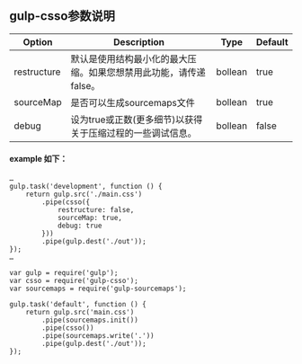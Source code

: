 ## gulp-csso参数说明
| Option                         | Description     | Type | Default |
|--------------------------------|-----------------|------|---------|
| restructure | 默认是使用结构最小化的最大压缩。如果您想禁用此功能，请传递false。 | bollean | true |
| sourceMap | 是否可以生成sourcemaps文件 | bollean | true |
| debug | 设为true或正数(更多细节)以获得关于压缩过程的一些调试信息。 | bollean | false |
#### example 如下：
```
…
gulp.task('development', function () {
    return gulp.src('./main.css')
        .pipe(csso({
            restructure: false,
            sourceMap: true,
            debug: true
        }))
        .pipe(gulp.dest('./out'));
});         
…
```
```
var gulp = require('gulp');
var csso = require('gulp-csso');
var sourcemaps = require('gulp-sourcemaps');
 
gulp.task('default', function () {
    return gulp.src('main.css')
        .pipe(sourcemaps.init())
        .pipe(csso())
        .pipe(sourcemaps.write('.'))
        .pipe(gulp.dest('./out'));
});
```